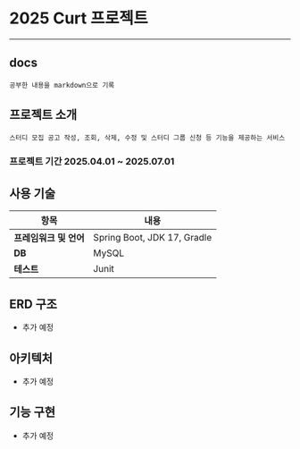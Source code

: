 # 2025 Curt 프로젝트

-----
## docs
```
공부한 내용을 markdown으로 기록
```

## 프로젝트 소개
```
스터디 모집 공고 작성, 조회, 삭제, 수정 및 스터디 그룹 신청 등 기능을 제공하는 서비스
```

### 프로젝트 기간 2025.04.01 ~ 2025.07.01

## 사용 기술
| **항목**               | **내용**                                                                 |
|---------------------|--------------------------------------------------------------------|
| **프레임워크 및 언어**    | Spring Boot, JDK 17, Gradle                                      |
| **DB**              | MySQL                               |
| **테스트** | Junit               |

## ERD 구조
* 추가 예정

## 아키텍처
* 추가 예정

## 기능 구현
* 추가 예정